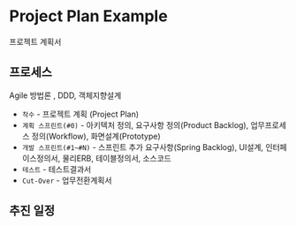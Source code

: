 # Project Plan Example
프로젝트 계획서

## 프로세스
Agile 방법론 , DDD, 객체지향설계

* `착수` - 프로젝트 계획 (Project Plan)
* `계획 스프린트(#0)` - 아키텍처 정의, 요구사항 정의(Product Backlog), 업무프로세스 정의(Workflow), 화면설계(Prototype)
* `개발 스프린트(#1~#N)` - 스프린트 추가 요구사항(Spring Backlog), UI설계, 인터페이스정의서, 물리ERB, 테이블정의서, 소스코드
* `테스트` - 테스트결과서
* `Cut-Over` - 업무전환계획서

## 추진 일정
